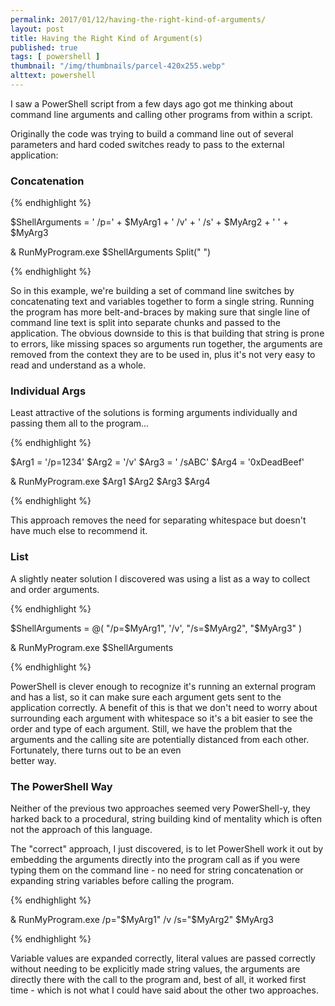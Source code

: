 ```yaml
---
permalink: 2017/01/12/having-the-right-kind-of-arguments/
layout: post
title: Having the Right Kind of Argument(s)
published: true
tags: [ powershell ]
thumbnail: "/img/thumbnails/parcel-420x255.webp"
alttext: powershell
---
```


I saw a PowerShell script from a few days ago got me thinking about command line arguments and
calling other programs from within a script.

Originally the code was trying to build a command line out of several parameters and hard coded switches
ready to pass to the external application:

### Concatenation

{% endhighlight %}

  $ShellArguments = ' /p=' + $MyArg1 + ' /v' + ' /s' + $MyArg2 + ' ' + $MyArg3

  & RunMyProgram.exe $ShellArguments Split(" ")

{% endhighlight %}

So in this example, we're building a set of command line switches by concatenating text and
variables together to form a single string. Running the program has more belt-and-braces by
making sure that single line of command line text is split into separate chunks and passed to
the application. The obvious downside to this is that building that string is prone to errors,
like missing spaces so arguments run together, the arguments are removed from the context
they are to be used in, plus it's not very easy to read and understand as a whole.

### Individual Args

Least attractive of the solutions is forming arguments individually and passing them all
to the program...

{% endhighlight %}

  $Arg1 = '/p=1234'
  $Arg2 = '/v'
  $Arg3 = ' /sABC'
  $Arg4 = '0xDeadBeef'

  & RunMyProgram.exe $Arg1 $Arg2 $Arg3 $Arg4

{% endhighlight %}

This approach removes the need for separating whitespace but doesn't have much else to
recommend it.

### List

A slightly neater solution I discovered was using a list as a way to collect and order arguments.

{% endhighlight %}

  $ShellArguments = @( "/p=$MyArg1", '/v', "/s=$MyArg2", "$MyArg3" )

  & RunMyProgram.exe $ShellArguments

{% endhighlight %}

PowerShell is clever enough to recognize it's running an external program and has a list, so it
can make sure each argument gets sent to the application correctly. A benefit of this is that
we don't need to worry about surrounding each argument with whitespace so it's a bit easier to see
the order and type of each argument. Still, we have the problem that the arguments and the calling
site are potentially distanced from each other. Fortunately, there turns out to be an even  
better way.


### The PowerShell Way

Neither of the previous two approaches seemed very PowerShell-y, they harked back to a procedural,
string building kind of mentality which is often not the approach of this language.

The "correct" approach, I just discovered, is to let PowerShell work it out by embedding the
arguments directly into the program call as if you were typing them on the command line - no need
for string concatenation or expanding string variables before calling the program.

{% endhighlight %}

  & RunMyProgram.exe /p="$MyArg1" /v /s="$MyArg2" $MyArg3

{% endhighlight %}

Variable values are expanded correctly, literal values are passed correctly without needing to be
explicitly made string values, the arguments are directly there with the call to the program and, best
of all, it worked first time - which is not what I could have said about the other two approaches.

